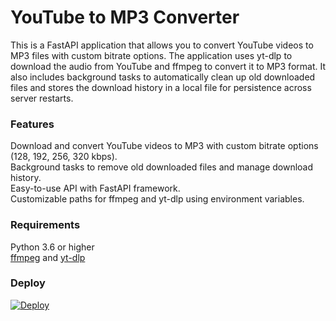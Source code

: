 <h1>YouTube to MP3 Converter</h1>
This is a FastAPI application that allows you to convert YouTube videos to MP3 files with custom bitrate options. The application uses yt-dlp to download the audio from YouTube and ffmpeg to convert it to MP3 format. It also includes background tasks to automatically clean up old downloaded files and stores the download history in a local file for persistence across server restarts.

<h3>Features</h3>
Download and convert YouTube videos to MP3 with custom bitrate options (128, 192, 256, 320 kbps).<br>
Background tasks to remove old downloaded files and manage download history.<br>
Easy-to-use API with FastAPI framework.<br>
Customizable paths for ffmpeg and yt-dlp using environment variables.

<h3>Requirements</h3>
Python 3.6 or higher<br>
<a href="https://github.com/FFmpeg/FFmpeg">ffmpeg</a> and <a href="https://github.com/yt-dlp/yt-dlp">yt-dlp</a>

<h3>Deploy</h3>
<a target="_blank" href="https://heroku.com/deploy?template=https://github.com/aatishdumps/yt-to-mp3-fastapi">
  <img src="https://www.herokucdn.com/deploy/button.svg" alt="Deploy">
</a>

